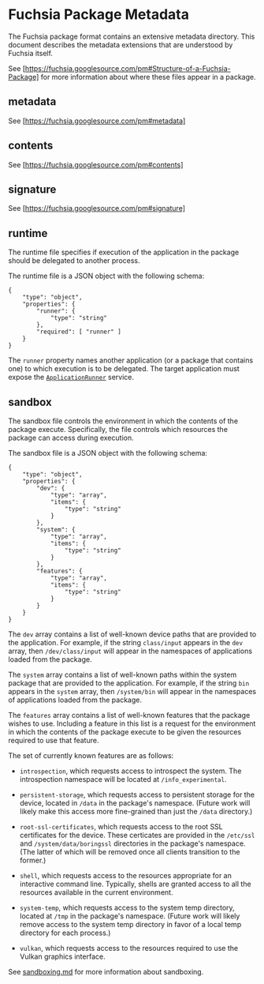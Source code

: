 # Fuchsia Package Metadata

The Fuchsia package format contains an extensive metadata directory. This
document describes the metadata extensions that are understood by Fuchsia
itself.

See [https://fuchsia.googlesource.com/pm#Structure-of-a-Fuchsia-Package] for
more information about where these files appear in a package.

## metadata

See [https://fuchsia.googlesource.com/pm#metadata]

## contents

See [https://fuchsia.googlesource.com/pm#contents]

## signature

See [https://fuchsia.googlesource.com/pm#signature]

## runtime

The runtime file specifies if execution of the application in the package
should be delegated to another process.

The runtime file is a JSON object with the following schema:

```
{
    "type": "object",
    "properties": {
        "runner": {
            "type": "string"
        },
        "required": [ "runner" ]
    }
}
```

The `runner` property names another application (or a package that contains
one) to which execution is to be delegated. The target application must expose
the [`ApplicationRunner`][application-runner] service.

## sandbox

The sandbox file controls the environment in which the contents of the package
execute. Specifically, the file controls which resources the package can access
during execution.

The sandbox file is a JSON object with the following schema:

```
{
    "type": "object",
    "properties": {
        "dev": {
            "type": "array",
            "items": {
                "type": "string"
            }
        },
        "system": {
            "type": "array",
            "items": {
                "type": "string"
            }
        },
        "features": {
            "type": "array",
            "items": {
                "type": "string"
            }
        }
    }
}
```

The `dev` array contains a list of well-known device paths that are provided to
the application. For example, if the string `class/input` appears in the `dev`
array, then `/dev/class/input` will appear in the namespaces of applications
loaded from the package.

The `system` array contains a list of well-known paths within the system package
that are provided to the application. For example, if the string `bin` appears
in the `system` array, then `/system/bin` will appear in the namespaces of
applications loaded from the package.

The `features` array contains a list of well-known features that the package
wishes to use. Including a feature in this list is a request for the environment
in which the contents of the package execute to be given the resources required
to use that feature.

The set of currently known features are as follows:

- `introspection`, which requests access to introspect the system. The
  introspection namespace will be located at `/info_experimental`.

- `persistent-storage`, which requests access to persistent storage for the
  device, located in `/data` in the package's namespace. (Future work will
  likely make this access more fine-grained than just the `/data` directory.)

- `root-ssl-certificates`, which requests access to the root SSL certificates
  for the device. These certicates are provided in the `/etc/ssl` and
  `/system/data/boringssl` directories in the package's namespace. (The latter
  of which will be removed once all clients transition to the former.)

- `shell`, which requests access to the resources appropriate for an interactive
  command line. Typically, shells are granted access to all the resources
  available in the current environment.

- `system-temp`, which requests access to the system temp directory, located at
  `/tmp` in the package's namespace. (Future work will likely remove access to
  the system temp directory in favor of a local temp directory for each
  process.)

- `vulkan`, which requests access to the resources required to use the Vulkan
  graphics interface.

See [sandboxing.md](sandboxing.md) for more information about sandboxing.


[application-runner]: https://fuchsia.googlesource.com/garnet/+/master/public/lib/app/fidl/application_runner.fidl
